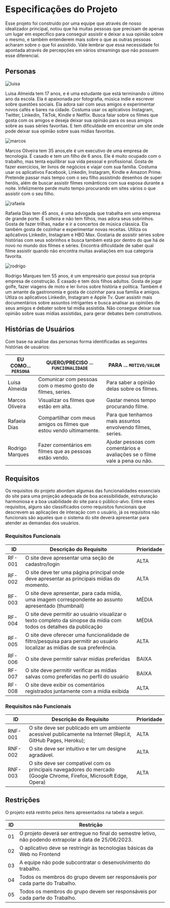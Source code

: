 # Especificações do Projeto

Esse projeto foi construído por uma equipe que através de nosso idealizador principal, notou que há muitas pessoas que precisam de apenas um lugar em específico para conseguir assistir e deixar a sua opinião sobre o mesmo, e também entenderem mais sobre o que as outras pessoas acharam sobre o que foi assistido. Vale lembrar que essa necessidade foi apontada através de percepções em vários streamings que não possuem esse diferencial.

## Personas

![luisa](https://user-images.githubusercontent.com/111918966/236958447-c0c98fc4-a753-459f-888b-6e60cba928f5.jpg)

Luisa Almeida tem 17 anos, e é uma estudante que está terminando o último ano da escola. Ela é apaixonada por fotografia, música indie e escrever sobre questões sociais. Ela adora sair com seus amigos e experimentar novos cafés e bares na cidade. Costuma usar os aplicativos Instagram, Twitter, Linkedin, TikTok, Kindle e Netflix. Busca falar sobre os filmes que gosta com os amigos e deseja deixar sua opinião para os seus amigos sobre as suas séries favoritas. E tem dificuldade em encontrar um site onde pode deixar sua opinião sobre suas mídias favoritas.

![marcos](https://user-images.githubusercontent.com/111918966/236958460-7d5d9b30-d337-4c9b-9e91-02f1ee4ec3e9.jpg)

Marcos Oliveira tem 35 anos,ele é um executivo de uma empresa de tecnologia. É casado e tem um filho de 6 anos. Ele é muito ocupado com o trabalho, mas tenta equilibrar sua vida pessoal e profissional. Gosta de fazer exercícios, ler livros de negócios e viajar com sua família. Costuma usar os aplicativos Facebook, Linkedin, Instagram, Kindle e Amazon Prime. Pretende passar mais tempo com o seu filho assistindo desenhos de super heróis, além de buscar assistir filmes românticos com sua esposa durante a noite. Infelizmente perde muito tempo procurando em sites vários o que assistir com o seu filho.

![rafaela](https://user-images.githubusercontent.com/111918966/236958484-d7b2bb2b-e5ac-4f25-b39a-3569b962a351.jpg)

Rafaela Dias tem 45 anos, é uma advogada que trabalha em uma empresa de grande porte. É solteira e não tem filhos, mas adora seus sobrinhos. Gosta de fazer trilhas, nadar e ir a concertos de música clássica. Ela também gosta de cozinhar e experimentar novas receitas. Utiliza os aplicativos Linkedin, Instagram e HBO Max. Gostaria de assistir séries sobre histórias com seus sobrinhos e busca também está por dentro do que há de novo no mundo dos filmes e séries. Encontra dificuldade de saber qual filme assistir quando não encontra muitas avaliações em sua categoria favorita.

![rodrigo](https://user-images.githubusercontent.com/111918966/236958468-42540af4-05ed-4604-a582-18ffb941c41d.jpg)

Rodrigo Marques tem 55 anos, é um empresário que possui sua própria empresa de construção. É casado e tem dois filhos adultos. Gosta de jogar golfe, fazer viagens de moto e ler livros sobre história e política. Também é um amante da gastronomia e gosta de cozinhar para sua família e amigos. Utliza os aplicativos Linkedin, Instagram e Apple Tv. Quer assistir mais documentários sobre assuntos intrigantes e busca analisar as opiniões de seus amigos e debater sobre tal mídia assistida. Não consegue deixar sua opinião sobre suas mídias assistidas, para gerar debates bem construtivos.

## Histórias de Usuários

Com base na análise das personas forma identificadas as seguintes histórias de usuários:

|EU COMO... `PERSONA`| QUERO/PRECISO ... `FUNCIONALIDADE` |PARA ... `MOTIVO/VALOR`                 |
|--------------------|------------------------------------|----------------------------------------|
|Luísa Almeida   | Comunicar com pessoas com o mesmo gosto de filmes, series.           | Para saber a opinião delas sobre os filmes.               |
|Marcos Oliveira      | Visualizar os filmes que estão em alta.                 | Gastar menos tempo procurando filme. |
|Rafaela Dias       | Compartilhar com meus amigos os filmes que estou vendo ultimamente.                 | Para que tenhamos mais assuntos envolvendo filmes, series. |
|Rodrigo Marques       | Fazer comentários em filmes que as pessoas estão vendo.                 | Ajudar pessoas com comentários e avaliações se o filme vale a pena ou não. |


## Requisitos

Os requisitos do projeto abordam algumas das funcionalidades essenciais do site para uma projeção adequada de boa acessibilidade, estruturação harmoniosa e a boa usabilidade do site para o público-alvo. Entre estes requisitos, alguns são classificados como requisitos funcionais que descrevem as aplicações de interação com o usuário, já os requisitos não funcionais são aqueles que o sistema do site deverá apresentar para atender as demandas dos usuários. 

### Requisitos Funcionais

|ID    | Descrição do Requisito  | Prioridade |
|------|-----------------------------------------|----|
|RF-001| O site deve apresentar uma seção de cadastro/login  | ALTA | 
|RF-002| O site deve ter uma página principal onde deve apresentar as principais mídias do momento.    | ALTA |
|RF-003| O site deve apresentar, para cada mídia, uma imagem correspondente ao assunto apresentado (thumbnail)  | MÉDIA | 
|RF-004| O site deve permitir ao usuário visualizar o texto completo da sinopse da mídia com todos os detalhes da publicação    | MÉDIA |
|RF-005| O site deve oferecer uma funcionalidade de filtro/pesquisa para permitir ao usuário localizar as mídias de sua preferência. | ALTA | 
|RF-006| O site deve permitir salvar mídias preferidas    | BAIXA |
|RF-007| O site deve permitir verificar as mídias salvas como preferidas no perfil do usuário  | BAIXA |
|RF-008| O site deve exibir os comentários registrados juntamente com a mídia exibida  | ALTA | 


### Requisitos não Funcionais

|ID     | Descrição do Requisito  |Prioridade |
|-------|-------------------------|----|
|RNF-001| O site deve ser publicado em um ambiente acessível publicamente na Internet (Repl.it, GitHub Pages, Heroku); | ALTA |
|RNF-002| O site deve ser intuitivo e ter um designe agradável.  |  ALTA | 
|RNF-003|O site deve ser compatível com os principais navegadores do mercado (Google Chrome, Firefox, Microsoft Edge, Opera)  |  ALTA | 



## Restrições

O projeto está restrito pelos itens apresentados na tabela a seguir.

|ID| Restrição                                             |
|--|-------------------------------------------------------|
|01| O projeto deverá ser entregue no final do semestre letivo, não podendo extrapolar a data de 25/06/2023.|
|02| O aplicativo deve se restringir às tecnologias básicas da Web no Frontend |
|03| A equipe não pode subcontratar o desenvolvimento do trabalho.|
|04| Todos os membros do grupo devem ser responsáveis por cada parte do Trabalho.|
|05| Todos os membros do grupo devem ser responsáveis por cada parte do Trabalho.|


